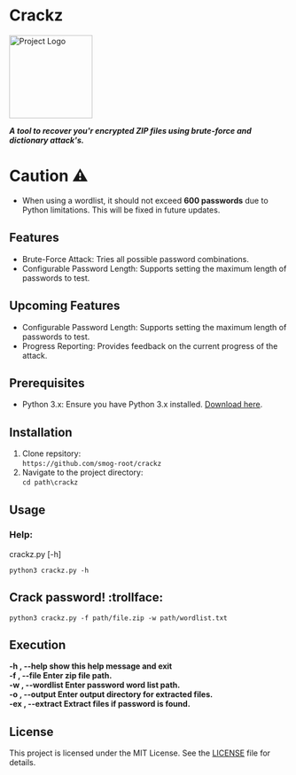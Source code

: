 # Crackz 
<img src="https://i.ibb.co/WHN3xHn/crzckz.jpg" alt="Project Logo" width="150px" height="150px">

**_A tool to recover you'r encrypted ZIP files using brute-force and dictionary attack's._**

# Caution :warning:
* When using a wordlist, it should not exceed __600 passwords__ due to Python limitations. This will be fixed in future updates.

## Features
* Brute-Force Attack: Tries all possible password combinations.
* Configurable Password Length: Supports setting the maximum length of passwords to test.

## Upcoming Features
* Configurable Password Length: Supports setting the maximum length of passwords to test.
* Progress Reporting: Provides feedback on the current progress of the attack.

## Prerequisites
* Python 3.x: Ensure you have Python 3.x installed. [Download here](https://www.python.org/downloads).

## Installation <br>
1. Clone repsitory: <br>
   ``` https://github.com/smog-root/crackz ```
2. Navigate to the project directory: <br>
  ``` cd path\crackz ```

## Usage
### Help:<br>
crackz.py [-h]

``` python3 crackz.py -h ```

## Crack password! :trollface:
``` python3 crackz.py -f path/file.zip -w path/wordlist.txt ```

## Execution
  __-h , --help           show this help message and exit__<br>
  __-f , --file      Enter zip file path.__<br>
  __-w , --wordlist  Enter password word list path.__<br>
  __-o , --output   Enter output directory for extracted files.__<br>
  __-ex , --extract        Extract files if password is found.__<br>

## License
This project is licensed under the MIT License. See the [LICENSE](LICENSE) file for details.
